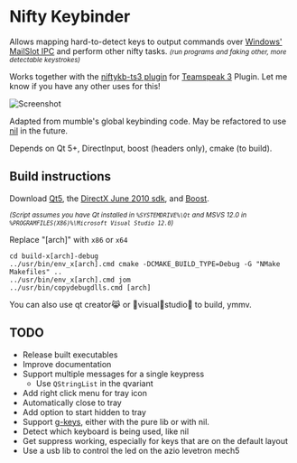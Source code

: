 # Nifty Keybinder

Allows mapping hard-to-detect keys to output commands over [Windows' MailSlot IPC](https://en.wikipedia.org/wiki/MailSlot) and perform other nifty tasks. <em><small>(run programs and faking other, more detectable keystrokes)</small></em>

Works together with the [niftykb-ts3 plugin](https://github.com/forivall/niftykb-ts3) for [Teamspeak 3](http://teamspeak.com) Plugin. Let me know if you have any other uses for this!

![Screenshot](http://i.imgur.com/KuEaeQN.png)

Adapted from mumble's global keybinding code. May be refactored to use [nil](https://github.com/noorus/nil) in the future.

Depends on Qt 5+, DirectInput, boost (headers only), cmake (to build).

## Build instructions

Download [Qt5](http://www.qt.io/download-open-source/),
the [DirectX June 2010 sdk](https://www.microsoft.com/en-ca/download/details.aspx?id=6812),
and [Boost](http://www.boost.org/users/download/).

<em><small>(Script assumes you have Qt installed in `%SYSTEMDRIVE%\Qt` and MSVS 12.0 in `%PROGRAMFILES(X86)%\Microsoft Visual Studio 12.0`)</small></em>

Replace "[arch]" with `x86` or `x64`
```
cd build-x[arch]-debug
../usr/bin/env_x[arch].cmd cmake -DCMAKE_BUILD_TYPE=Debug -G "NMake Makefiles" ..
../usr/bin/env_x[arch].cmd jom
../usr/bin/copydebugdlls.cmd [arch]
```

You can also use qt creator:joy_cat: or :see_no_evil:visual:hear_no_evil:studio:speak_no_evil: to build, ymmv.

## TODO
- Release built executables
- Improve documentation
- Support multiple messages for a single keypress
  - Use `QStringList` in the qvariant
- Add right click menu for tray icon
- Automatically close to tray
- Add option to start hidden to tray
- Support [g-keys](http://gaming.logitech.com/developers), either with the pure lib or with nil.
- Detect which keyboard is being used, like nil
- Get suppress working, especially for keys that are on the default layout
- Use a usb lib to control the led on the azio levetron mech5
